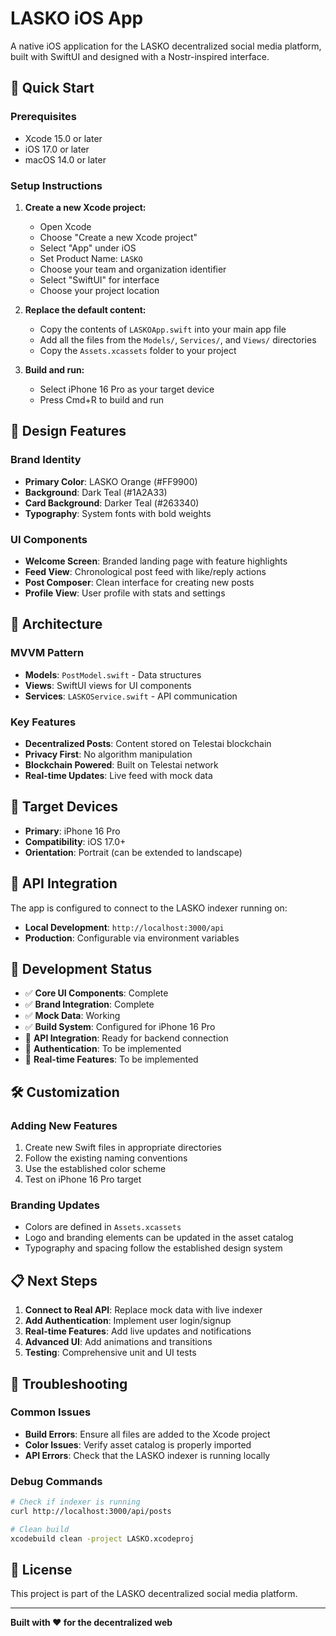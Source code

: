 # LASKO iOS App

A native iOS application for the LASKO decentralized social media platform, built with SwiftUI and designed with a Nostr-inspired interface.

## 🚀 Quick Start

### Prerequisites
- Xcode 15.0 or later
- iOS 17.0 or later
- macOS 14.0 or later

### Setup Instructions

1. **Create a new Xcode project:**
   - Open Xcode
   - Choose "Create a new Xcode project"
   - Select "App" under iOS
   - Set Product Name: `LASKO`
   - Choose your team and organization identifier
   - Select "SwiftUI" for interface
   - Choose your project location

2. **Replace the default content:**
   - Copy the contents of `LASKOApp.swift` into your main app file
   - Add all the files from the `Models/`, `Services/`, and `Views/` directories
   - Copy the `Assets.xcassets` folder to your project

3. **Build and run:**
   - Select iPhone 16 Pro as your target device
   - Press Cmd+R to build and run

## 🎨 Design Features

### Brand Identity
- **Primary Color**: LASKO Orange (#FF9900)
- **Background**: Dark Teal (#1A2A33)
- **Card Background**: Darker Teal (#263340)
- **Typography**: System fonts with bold weights

### UI Components
- **Welcome Screen**: Branded landing page with feature highlights
- **Feed View**: Chronological post feed with like/reply actions
- **Post Composer**: Clean interface for creating new posts
- **Profile View**: User profile with stats and settings

## 🔧 Architecture

### MVVM Pattern
- **Models**: `PostModel.swift` - Data structures
- **Views**: SwiftUI views for UI components
- **Services**: `LASKOService.swift` - API communication

### Key Features
- **Decentralized Posts**: Content stored on Telestai blockchain
- **Privacy First**: No algorithm manipulation
- **Blockchain Powered**: Built on Telestai network
- **Real-time Updates**: Live feed with mock data

## 📱 Target Devices

- **Primary**: iPhone 16 Pro
- **Compatibility**: iOS 17.0+
- **Orientation**: Portrait (can be extended to landscape)

## 🔗 API Integration

The app is configured to connect to the LASKO indexer running on:
- **Local Development**: `http://localhost:3000/api`
- **Production**: Configurable via environment variables

## 🎯 Development Status

- ✅ **Core UI Components**: Complete
- ✅ **Brand Integration**: Complete
- ✅ **Mock Data**: Working
- ✅ **Build System**: Configured for iPhone 16 Pro
- 🔄 **API Integration**: Ready for backend connection
- 🔄 **Authentication**: To be implemented
- 🔄 **Real-time Features**: To be implemented

## 🛠️ Customization

### Adding New Features
1. Create new Swift files in appropriate directories
2. Follow the existing naming conventions
3. Use the established color scheme
4. Test on iPhone 16 Pro target

### Branding Updates
- Colors are defined in `Assets.xcassets`
- Logo and branding elements can be updated in the asset catalog
- Typography and spacing follow the established design system

## 📋 Next Steps

1. **Connect to Real API**: Replace mock data with live indexer
2. **Add Authentication**: Implement user login/signup
3. **Real-time Features**: Add live updates and notifications
4. **Advanced UI**: Add animations and transitions
5. **Testing**: Comprehensive unit and UI tests

## 🐛 Troubleshooting

### Common Issues
- **Build Errors**: Ensure all files are added to the Xcode project
- **Color Issues**: Verify asset catalog is properly imported
- **API Errors**: Check that the LASKO indexer is running locally

### Debug Commands
```bash
# Check if indexer is running
curl http://localhost:3000/api/posts

# Clean build
xcodebuild clean -project LASKO.xcodeproj
```

## 📄 License

This project is part of the LASKO decentralized social media platform.

---

**Built with ❤️ for the decentralized web** 